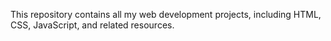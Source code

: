 This repository contains all my web development projects, including HTML, CSS, JavaScript, and related resources.






